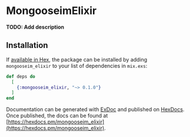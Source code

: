 # MongooseimElixir

**TODO: Add description**

## Installation

If [available in Hex](https://hex.pm/docs/publish), the package can be installed
by adding `mongooseim_elixir` to your list of dependencies in `mix.exs`:

```elixir
def deps do
  [
    {:mongooseim_elixir, "~> 0.1.0"}
  ]
end
```

Documentation can be generated with [ExDoc](https://github.com/elixir-lang/ex_doc)
and published on [HexDocs](https://hexdocs.pm). Once published, the docs can
be found at [https://hexdocs.pm/mongooseim_elixir](https://hexdocs.pm/mongooseim_elixir).

